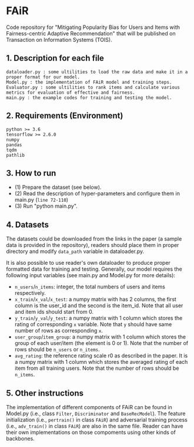 # FAiR
Code repository for "Mitigating Popularity Bias for Users and Items with Fairness-centric Adaptive Recommendation" that will be published on Transaction on Information Systems (TOIS).
## 1. Description for each file
	dataloader.py : some ultilities to load the raw data and make it in a proper format for our model.
	Model.py : the implementation of FAiR model and training steps.
	Evaluator.py : some ultilities to rank items and calculate various metrics for evaluation of effective and fairness.
	main.py : the example codes for training and testing the model.

## 2. Requirements (Environment)
	python >= 3.6
	tensorflow >= 2.6.0
  	numpy
  	pandas
  	tqdm 
  	pathlib 


## 3. How to run

- (1) Prepare the dataset (see below).
- (2) Read the description of hyper-parameters and configure them in main.py (`line 72-110`)
- (3) Run "python main.py".



## 4. Datasets

The datasets could be downloaded from the links in the paper (a sample data is provided in the repository), readers should place them in proper directory and modify `data_path` variable in dataloader.py.

It is also possible to use reader's own dataloader to produce proper formatted data for training and testing. Generally, our model requires the following input variables (see main.py and Model.py for more details):

- `n_users`/`n_items`: integer, the total numbers of users and items respectively.
- `x_train`/`x_val`/`x_test`: a numpy matrix with has 2 columns, the first column is the user_id and the second is the item_id. Note that all user and item ids should start from 0.
- `y_train`/`y_val`/`y_test`: a numpy matrix with 1 column which stores the rating of corresponding `x` variable. Note that `y` should have same number of rows as corresponding `x`.
- `user_group`/`item_group`: a numpy matrix with 1 column which stores the group of each user/item (the element is 0 or 1). Note that the number of rows should be `n_users` or `n_items`.
- `avg_rating`: the reference rating scale r0 as described in the paper. It is a numpy matrix with 1 column which stores the averaged rating of each item from all training users. Note that the number of rows should be `n_items`.


## 5. Other instructions

The implementation of different components of FAiR can be found in Model.py (i.e., class `Filter`, `Discriminator` and `BaseRecModel`). The feature initialization (i.e., `pertrain()` in class `FAiR`) and adversarial training process (i.e., `adv_train()` in class `FAiR`) are also in the same file. Reader can have their own implementations on those compoments using other kinds of backbones.
